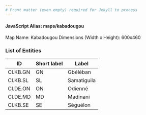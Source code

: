```yaml
---
# Front matter (even empty) required for Jekyll to process
---
```


#### JavaScript Alias: maps/kabadougou

Map Name: Kabadougou
Dimensions (Width x Height): 600x460

### List of Entities

ID | Short label | Label
---|---|---|
CI.KB.GN|GN|Gbéléban
CI.KB.SL|SL|Samatiguila
CI.DE.ON|ON|Odienné
CI.DE.MD|MD|Madinani
CI.KB.SE|SE|Séguélon
